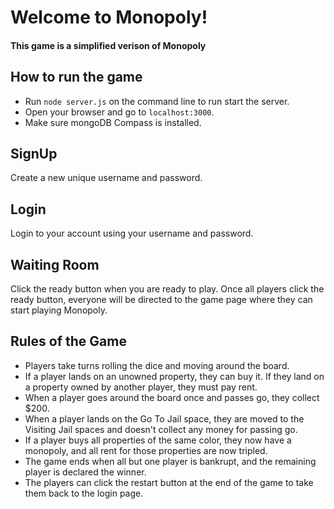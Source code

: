 # Welcome to Monopoly!
#### This game is a simplified verison of Monopoly

## How to run the game
- Run `node server.js` on the command line to run start the server.
- Open your browser and go to `localhost:3000`.
- Make sure mongoDB Compass is installed.

## SignUp
Create a new unique username and password.

## Login
Login to your account using your username and password.

## Waiting Room
Click the ready button when you are ready to play. Once all players click the ready button, everyone will be directed to the game page where they can start playing Monopoly.

## Rules of the Game
- Players take turns rolling the dice and moving around the board.
- If a player lands on an unowned property, they can buy it. If they land on a property owned by another player, they must pay rent.
- When a player goes around the board once and passes go, they collect $200.
- When a player lands on the Go To Jail space, they are moved to the Visiting Jail spaces and doesn't collect any money for passing go.
- If a player buys all properties of the same color, they now have a monopoly, and all rent for those properties are now tripled.
- The game ends when all but one player is bankrupt, and the remaining player is declared the winner.
- The players can click the restart button at the end of the game to take them back to the login page.
